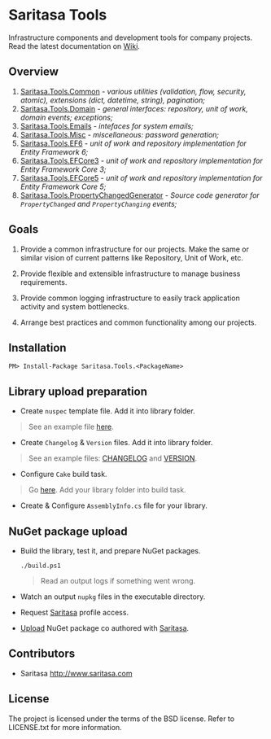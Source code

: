 Saritasa Tools
==============

Infrastructure components and development tools for company projects. Read the latest documentation on [Wiki](https://github.com/Saritasa/SaritasaTools/wiki).

Overview
--------

1. [Saritasa.Tools.Common](https://www.nuget.org/packages/Saritasa.Tools.Common) - _various utilities (validation, flow, security, atomic), extensions (dict, datetime, string), pagination;_
2. [Saritasa.Tools.Domain](https://www.nuget.org/packages/Saritasa.Tools.Domain) - _general interfaces: repository, unit of work, domain events; exceptions;_
3. [Saritasa.Tools.Emails](https://www.nuget.org/packages/Saritasa.Tools.Emails) - _intefaces for system emails;_
4. [Saritasa.Tools.Misc](https://www.nuget.org/packages/Saritasa.Tools.Misc) - _miscellaneous: password generation;_
5. [Saritasa.Tools.EF6](https://www.nuget.org/packages/Saritasa.Tools.EF6) - _unit of work and repository implementation for Entity Framework 6;_
6. [Saritasa.Tools.EFCore3](https://www.nuget.org/packages/Saritasa.Tools.EFCore3) - _unit of work and repository implementation for Entity Framework Core 3;_
7. [Saritasa.Tools.EFCore5](https://www.nuget.org/packages/Saritasa.Tools.EFCore5) - _unit of work and repository implementation for Entity Framework Core 5;_
8. [Saritasa.Tools.PropertyChangedGenerator](https://www.nuget.org/packages/Saritasa.Tools.PropertyChangedGenerator) - _Source code generator for `PropertyChanged` and `PropertyChanging` events;_

Goals
-----

1. Provide a common infrastructure for our projects. Make the same or similar vision of current patterns like Repository, Unit of Work, etc.

2. Provide flexible and extensible infrastructure to manage business requirements.

3. Provide common logging infrastructure to easily track application activity and system bottlenecks.

4. Arrange best practices and common functionality among our projects.

Installation
------------

```
PM> Install-Package Saritasa.Tools.<PackageName>
```

Library upload preparation
--------

* Create `nuspec` template file. Add it into library folder.
> See an example file [here](https://github.com/Saritasa/SaritasaTools/blob/master/src/Saritasa.Tools.Common/Saritasa.Tools.Common.nuspec.template).

* Create `Changelog` & `Version` files. Add it into library folder.
> See an example files: [CHANGELOG](https://github.com/Saritasa/SaritasaTools/blob/master/src/Saritasa.Tools.Common/CHANGELOG.txt) and [VERSION](https://github.com/Saritasa/SaritasaTools/blob/master/src/Saritasa.Tools.Common/VERSION.txt).

* Configure `Cake` build task.
> Go [here](https://github.com/Saritasa/SaritasaTools/blob/master/scripts/Modules/Saritasa.Cake/Tasks/PackTask.cs). Add your library folder into build task.

* Create & Configure `AssemblyInfo.cs` file for your library.

NuGet package upload
--------

* Build the library, test it, and prepare NuGet packages.

    `./build.ps1`
    > Read an output logs if something went wrong.

* Watch an output `nupkg` files in the executable directory.

* Request [Saritasa](https://www.nuget.org/profiles/Saritasa) profile access.

* [Upload](https://www.nuget.org/packages/manage/upload) NuGet package co authored with [Saritasa](https://www.nuget.org/profiles/Saritasa).

Contributors
------------

* Saritasa http://www.saritasa.com

License
-------

The project is licensed under the terms of the BSD license. Refer to LICENSE.txt for more information.
